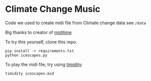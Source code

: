 # Climate Change Music
Code we used to create midi file from Climate change data see `/data`

Big thanks to creator of [miditime][1]

To try this yourself, clone this repo.

```
pip install -r requirements.txt
python icescapes.py
```

To play the midi file, try using [timidity][2]:
```
timidity icescapes.mid
```
[1]: https://github.com/cirlabs/miditime
[2]: https://sourceforge.net/projects/timidity/
